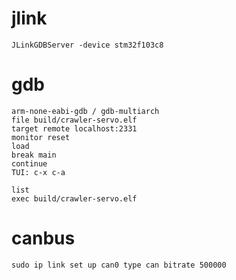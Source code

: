 # jlink
`JLinkGDBServer -device stm32f103c8`

# gdb
```
arm-none-eabi-gdb / gdb-multiarch
file build/crawler-servo.elf
target remote localhost:2331
monitor reset
load
break main
continue
TUI: c-x c-a

list
exec build/crawler-servo.elf
```

# canbus
`sudo ip link set up can0 type can bitrate 500000`
